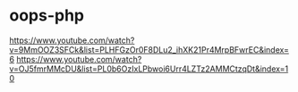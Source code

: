 # oops-php
https://www.youtube.com/watch?v=9MmOOZ3SFCk&list=PLHFGzOr0F8DLu2_ihXK21Pr4MrpBFwrEC&index=6
https://www.youtube.com/watch?v=OJ5fmrMMcDU&list=PL0b6OzIxLPbwoi6Urr4LZTz2AMMCtzqDt&index=10

